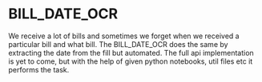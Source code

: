 # BILL_DATE_OCR
We receive a lot of bills and sometimes we forget when we received a particular bill and what bill. The BILL_DATE_OCR does the same by extracting the date from the fill but automated. The full api implementation is yet to come, but with the help of given python notebooks, util files etc it performs the task.

